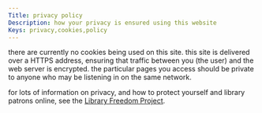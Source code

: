 ```yaml
---
Title: privacy policy
Description: how your privacy is ensured using this website
Keys: privacy,cookies,policy
---
```


there are currently no cookies being used on this site. this site is delivered over a HTTPS address, ensuring that traffic between you (the user) and the web server is encrypted. the particular pages you access should be private to anyone who may be listening in on the same network.

for lots of information on privacy, and how to protect yourself and library patrons online, see the [Library Freedom Project](https://libraryfreedomproject.org/).